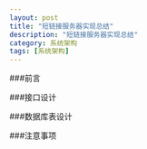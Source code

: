 ```yaml
---
layout: post
title: "短链接服务器实现总结"
description: "短链接服务器实现总结"
category: 系统架构 
tags: [系统架构]
---
```


###前言



###接口设计

###数据库表设计

###注意事项